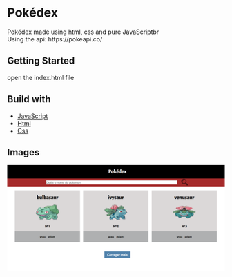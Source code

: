 <h1>Pokédex</h1>

<p>
  Pokédex made using html, css and pure JavaScriptbr<br>
  Using the api: https://pokeapi.co/
</p>

## Getting Started

open the index.html file

## Build with

<p align="left">
    <ul>
        <li><a href="https://developer.mozilla.org/pt-BR/docs/Aprender/JavaScript">JavaScript</a></li>
        <li><a href="https://developer.mozilla.org/pt-BR/docs/Web/HTML">Html</a></li>
        <li><a href="https://developer.mozilla.org/pt-BR/docs/Web/CSS">Css</a></li>
    </ul>
</p>

## Images
 
 ![VISUAL](captura.PNG)
